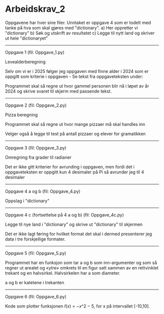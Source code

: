 # Arbeidskrav_2

Oppgavene har hver sine filer. 
Unntaket er oppgave 4 som er todelt med tanke på hva som skal gjøres med "dictionary".
  a) Her oppretter vi "dictionary"
  b) Søk og utskrift av resultatet
  c) Legge til nytt land og skriver ut hele "dictionaryet"

---------------------------------------

Oppgave 1 (fil: Oppgave_1.py)

Levealderberegning

Selv om vi er i 2025 følger jeg oppgaven med finne alder i 2024 som er oppgitt
som kriterie i oppgaven - Se tekst fra oppgaveteksten under:

Programmet skal så regne ut hvor gammel personen blir nå i løpet av år 2024
og skrive svaret til skjerm med passende tekst.

---------------------------------------

Oppgave 2 (fil: Oppgave_2.py)

Pizza beregning

Programmet skal så regne ut hvor mange pizzaer må skal handles inn

Velger også å legge til test på antall pizzaer og elever for gramatikken

---------------------------------------

Oppgave 3 (fil: Oppgave_3.py)

Omregning fra grader til radianer

Det er ikke gitt kriterier for avrunding i oppgaven, men fordi det i
oppgaveteksten er oppgitt kun 4 desimaler på Pi så avrunder jeg til 4 desimaler

---------------------------------------

Oppgave 4 a og b (fil: Oppgave_4.py)

Oppslag i "dictionary"

---------------------------------------

Oppgave 4 c (fortsettelse på 4 a og b) (fil: Oppgave_4c.py)

Legge til nye land i "dictionary" og skrive ut "dictionary" til skjermen

Det er ikke lagt føring for hvilket format det skal i dermed presenterer jeg
data i tre forskjellige formater.

---------------------------------------

Oppgave 5 (fil: Oppgave_5.py)

Programmet har en funksjon som tar a og b som inn-argumenter og som så
regner ut arealet og «ytre» omkrets til en figur satt sammen av en rettvinklet
trekant og en halvsirkel. Halvsirkelen har a som diameter.

a og b er katetene i trekanten

---------------------------------------

Oppgave 6 (fil: Oppgave_6.py)

Kode som plotter funksjonen 𝑓(𝑥) = −𝑥^2 − 5, for x på intervallet [-10,10].
